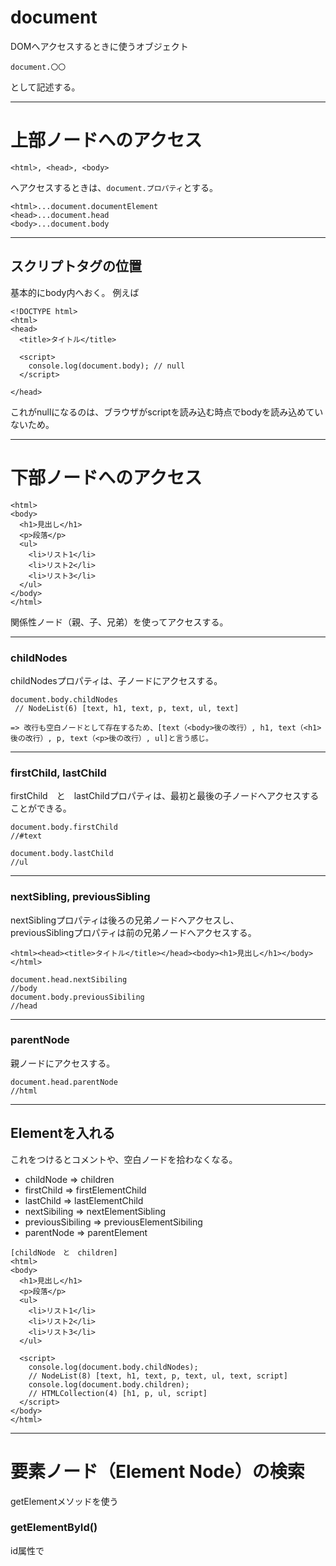 # document 
DOMへアクセスするときに使うオブジェクト
~~~
document.〇〇
~~~
として記述する。
***

# 上部ノードへのアクセス
~~~
<html>, <head>, <body>
~~~
へアクセスするときは、`document.プロパティ`とする。
~~~
<html>...document.documentElement
<head>...document.head
<body>...document.body
~~~
***

## スクリプトタグの位置
基本的にbody内へおく。
例えば
~~~
<!DOCTYPE html>
<html>
<head>
  <title>タイトル</title>
  
  <script>
    console.log(document.body); // null
  </script>
  
</head>
~~~
これがnullになるのは、ブラウザがscriptを読み込む時点でbodyを読み込めていないため。
***

# 下部ノードへのアクセス
~~~
<html>
<body>
  <h1>見出し</h1>
  <p>段落</p>
  <ul>
    <li>リスト1</li>
    <li>リスト2</li>
    <li>リスト3</li>
  </ul>
</body>
</html>
~~~
関係性ノード（親、子、兄弟）を使ってアクセスする。   
***

### childNodes
childNodesプロパティは、子ノードにアクセスする。
~~~
document.body.childNodes
 // NodeList(6) [text, h1, text, p, text, ul, text]
 
=> 改行も空白ノードとして存在するため、[text（<body>後の改行）, h1, text（<h1>後の改行）, p, text（<p>後の改行）, ul]と言う感じ。
~~~
***

### firstChild, lastChild
firstChild　と　lastChildプロパティは、最初と最後の子ノードへアクセスすることができる。
~~~
document.body.firstChild
//#text

document.body.lastChild
//ul
~~~
***

### nextSibling, previousSibling
nextSiblingプロパティは後ろの兄弟ノードへアクセスし、    
previousSiblingプロパティは前の兄弟ノードへアクセスする。
~~~
<html><head><title>タイトル</title></head><body><h1>見出し</h1></body></html>

document.head.nextSibiling
//body
document.body.previousSibiling
//head
~~~
***

### parentNode
親ノードにアクセスする。
~~~
document.head.parentNode
//html
~~~
***

## Elementを入れる
これをつけるとコメントや、空白ノードを拾わなくなる。
- childNode => children   
- firstChild => firstElementChild   
- lastChild =>  lastElementChild    
- nextSibiling => nextElementSibling    
- previousSibiling => previousElementSibiling   
- parentNode => parentElement   
~~~
[childNode　と　children]
<html>
<body>
  <h1>見出し</h1>
  <p>段落</p>
  <ul>
    <li>リスト1</li>
    <li>リスト2</li>
    <li>リスト3</li>
  </ul>

  <script>
    console.log(document.body.childNodes); 
    // NodeList(8) [text, h1, text, p, text, ul, text, script]
    console.log(document.body.children);
    // HTMLCollection(4) [h1, p, ul, script]
  </script>
</body>
</html>
~~~
***

# 要素ノード（Element Node）の検索
getElementメソッドを使う

### getElementById()
id属性で
</body>
